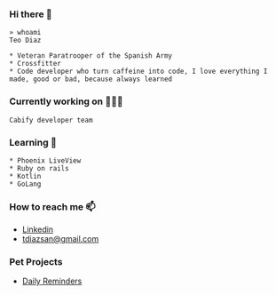 ### Hi there 👋

```console
» whoami                      
Teo Diaz

* Veteran Paratrooper of the Spanish Army
* Crossfitter
* Code developer who turn caffeine into code, I love everything I made, good or bad, because always learned
```

### Currently working on 👨🏻‍💻
```console
Cabify developer team
```

### Learning :book:
```console
* Phoenix LiveView
* Ruby on rails
* Kotlin
* GoLang
```

### How to reach me 📫

* [Linkedin](https://www.linkedin.com/in/teodiaz/)
* tdiazsan@gmail.com

### Pet Projects

* [Daily Reminders](https://daily-reminders.herokuapp.com/)


<!--
**TeoDiaz/TeoDiaz** is a ✨ _special_ ✨ repository because its `README.md` (this file) appears on your GitHub profile.

Here are some ideas to get you started:

- 🔭 I’m currently working on ...
- 🌱 I’m currently learning ...
- 👯 I’m looking to collaborate on ...
- 🤔 I’m looking for help with ...
- 💬 Ask me about ...
- 📫 How to reach me: ...
- 😄 Pronouns: ...
- ⚡ Fun fact: ...
-->

